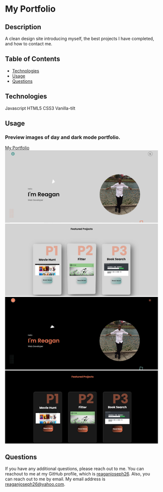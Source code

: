 # My Portfolio

## Description
A clean design site introducing myself, the best projects I have completed, and how to contact me.

## Table of Contents
* [Technologies](#installation)
* [Usage](#usage)
* [Questions](#questions)

## Technologies
Javascript
HTML5
CSS3
Vanilla-tilt

## Usage
### Preview images of day and dark mode portfolio.
[My Portfolio](https://reaganjoseph26.github.io/Portfolio/)
![ScreenShot](./assets/images/dayMode.jpg)
</br>
![ScreenShot](./assets/images/dayMode2.jpg)
</br>
![ScreenShot](./assets/images/darkMode.jpg)
</br>
![ScreenShot](./assets/images/darkMode2.jpg)

## Questions
If you have any additional questions, please reach out to me. 
You can reachout to me at my GitHub profile, which is [reaganjoseph26](https://github.com/reaganjoseph26).
Also, you can reach out to me by email. My email address is reaganjoseph26@yahoo.com. 
  